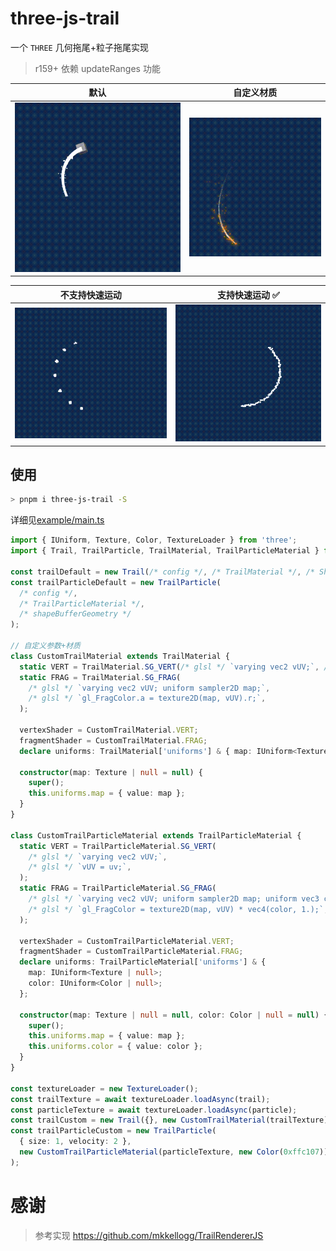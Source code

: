 # three-js-trail

一个 `THREE` 几何拖尾+粒子拖尾实现

> r159+ 依赖 updateRanges 功能

| 默认                                 | 自定义材质                                         |
| ------------------------------------ | -------------------------------------------------- |
| ![](./example/screenshots/Trail.gif) | ![](./example/screenshots/TrailCustomMaterial.gif) |

| 不支持快速运动                                           | 支持快速运动 ✅                                  |
| -------------------------------------------------------- | ------------------------------------------------ |
| ![](./example/screenshots/TrailParticleFastArtifact.gif) | ![](./example/screenshots/TrailParticleFast.gif) |

## 使用

```sh
> pnpm i three-js-trail -S
```
详细见[example/main.ts](./example/main.ts)
```ts
import { IUniform, Texture, Color, TextureLoader } from 'three';
import { Trail, TrailParticle, TrailMaterial, TrailParticleMaterial } from 'three-js-trail';

const trailDefault = new Trail(/* config */, /* TrailMaterial */, /* ShapeVertex */);
const trailParticleDefault = new TrailParticle(
  /* config */,
  /* TrailParticleMaterial */,
  /* shapeBufferGeometry */
);

// 自定义参数+材质
class CustomTrailMaterial extends TrailMaterial {
  static VERT = TrailMaterial.SG_VERT(/* glsl */ `varying vec2 vUV;`, /* glsl */ `vUV = uv;`);
  static FRAG = TrailMaterial.SG_FRAG(
    /* glsl */ `varying vec2 vUV; uniform sampler2D map;`,
    /* glsl */ `gl_FragColor.a = texture2D(map, vUV).r;`,
  );

  vertexShader = CustomTrailMaterial.VERT;
  fragmentShader = CustomTrailMaterial.FRAG;
  declare uniforms: TrailMaterial['uniforms'] & { map: IUniform<Texture | null> };

  constructor(map: Texture | null = null) {
    super();
    this.uniforms.map = { value: map };
  }
}

class CustomTrailParticleMaterial extends TrailParticleMaterial {
  static VERT = TrailParticleMaterial.SG_VERT(
    /* glsl */ `varying vec2 vUV;`,
    /* glsl */ `vUV = uv;`,
  );
  static FRAG = TrailParticleMaterial.SG_FRAG(
    /* glsl */ `varying vec2 vUV; uniform sampler2D map; uniform vec3 color;`,
    /* glsl */ `gl_FragColor = texture2D(map, vUV) * vec4(color, 1.);`,
  );

  vertexShader = CustomTrailParticleMaterial.VERT;
  fragmentShader = CustomTrailParticleMaterial.FRAG;
  declare uniforms: TrailParticleMaterial['uniforms'] & {
    map: IUniform<Texture | null>;
    color: IUniform<Color | null>;
  };

  constructor(map: Texture | null = null, color: Color | null = null) {
    super();
    this.uniforms.map = { value: map };
    this.uniforms.color = { value: color };
  }
}

const textureLoader = new TextureLoader();
const trailTexture = await textureLoader.loadAsync(trail);
const particleTexture = await textureLoader.loadAsync(particle);
const trailCustom = new Trail({}, new CustomTrailMaterial(trailTexture));
const trailParticleCustom = new TrailParticle(
  { size: 1, velocity: 2 },
  new CustomTrailParticleMaterial(particleTexture, new Color(0xffc107)),
);
```

# 感谢

> 参考实现 https://github.com/mkkellogg/TrailRendererJS
